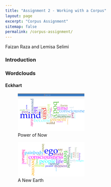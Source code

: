 ```yaml
---
title: "Assignment 2 - Working with a Corpus"
layout: page
excerpt: "Corpus Assignment"
sitemap: false
permalink: /corpus-assignment/
---
```

Faizan Raza and Lemisa Selimi

### Introduction


### Wordclouds

#### Eckhart

<figure>
<img src="/wordclouds/Power of Now.png" style="width:50%;"/>
<figcaption>Power of Now</figcaption>
</figure>
<figure>
<img src="/wordclouds/a new earth.png" style="width:50%;"/>
<figcaption>A New Earth</figcaption>
</figure>